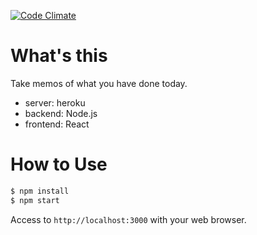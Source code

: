
[![Code Climate](https://codeclimate.com/github/ryu1kn/whatsdone/badges/gpa.svg)](https://codeclimate.com/github/ryu1kn/whatsdone)

What's this
===========

Take memos of what you have done today.

- server: heroku
- backend: Node.js
- frontend: React

How to Use
===========

```sh
$ npm install
$ npm start
```

Access to `http://localhost:3000` with your web browser.
